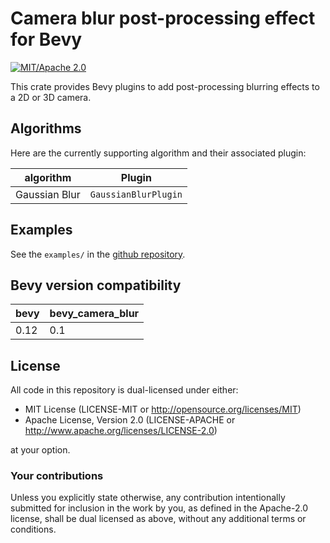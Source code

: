 # Camera blur post-processing effect for Bevy

[![MIT/Apache 2.0](https://img.shields.io/badge/license-MIT%2FApache-blue.svg)](https://github.com/Jondolf/bevy_xpbd#license)

This crate provides Bevy plugins to add post-processing blurring effects to a 2D or 3D camera.

## Algorithms

Here are the currently supporting algorithm and their associated plugin:

| algorithm | Plugin |
|-----------| ------ |
| Gaussian Blur | `GaussianBlurPlugin` |

## Examples

See the `examples/` in the [github repository](https://github.com/borisboutillier/bevy_camera_blur).

## Bevy version compatibility

|bevy|bevy\_camera\_blur|
|----|---|
|0.12|0.1|


## License

All code in this repository is dual-licensed under either:

- MIT License (LICENSE-MIT or http://opensource.org/licenses/MIT)
- Apache License, Version 2.0 (LICENSE-APACHE or http://www.apache.org/licenses/LICENSE-2.0)

at your option.

### Your contributions

Unless you explicitly state otherwise, any contribution intentionally submitted for inclusion in the
work by you, as defined in the Apache-2.0 license, shall be dual licensed as above, without any
additional terms or conditions.